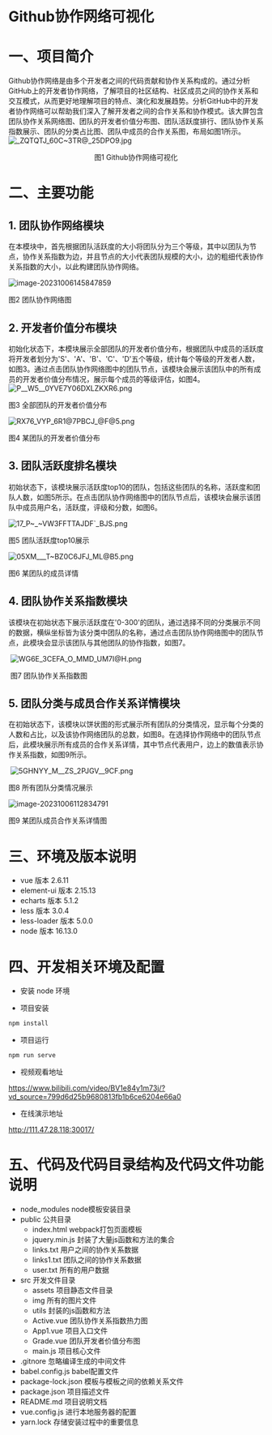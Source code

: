 # Github协作网络可视化

# 一、项目简介

Github协作网络是由多个开发者之间的代码贡献和协作关系构成的。通过分析GitHub上的开发者协作网络，了解项目的社区结构、社区成员之间的协作关系和交互模式，从而更好地理解项目的特点、演化和发展趋势。分析GitHub中的开发者协作网络可以帮助我们深入了解开发者之间的合作关系和协作模式。该大屏包含团队协作关系网络图、团队的开发者价值分布图、团队活跃度排行、团队协作关系指数展示、团队的分类占比图、团队中成员的合作关系图，布局如图1所示。
![_ZQTQTJ_60C~3TR@_25DPO9.jpg](https://s2.loli.net/2023/10/07/PzqCjOcma3lypbh.jpg)

 <center>图1 Github协作网络可视化</center>

# 二、主要功能

## 1. 团队协作网络模块

在本模块中，首先根据团队活跃度的大小将团队分为三个等级，其中以团队为节点，协作关系指数为边，并且节点的大小代表团队规模的大小，边的粗细代表协作关系指数的大小，以此构建团队协作网络。

![image-20231006145847859](https://s2.loli.net/2023/10/06/3tnKwShbFviHVz6.png)

 图2 团队协作网络图

## 2. 开发者价值分布模块

初始化状态下，本模块展示全部团队的开发者价值分布，根据团队中成员的活跃度将开发者划分为'S'、'A'、'B'、'C'、'D'五个等级，统计每个等级的开发者人数，如图3。通过点击团队协作网络图中的团队节点，该模块会展示该团队中的所有成员的开发者价值分布情况，展示每个成员的等级评估，如图4。
![P__W5__0YVE7Y06DXLZKXR6.png](https://s2.loli.net/2023/10/07/T4ScgwjHq2uhQto.png#pic_center)

图3 全部团队的开发者价值分布

![RX76_VYP_6R1@7PBCJ_@F@5.png](https://s2.loli.net/2023/10/07/mnyg1KZspOuWlTi.png)

图4 某团队的开发者价值分布

## 3. 团队活跃度排名模块

初始状态下，该模块展示活跃度top10的团队，包括这些团队的名称，活跃度和团队人数，如图5所示。在点击团队协作网络图中的团队节点后，该模块会展示该团队中成员用户名，活跃度，评级和分数，如图6。

![17_P~_~VW3FFTTAJDF`_BJS.png](https://s2.loli.net/2023/10/07/fkPUz7sXFVKAc9Z.png)

图5 团队活跃度top10展示

![05XM___T~BZ0C6JFJ_ML@B5.png](https://s2.loli.net/2023/10/07/KkHbuoz3YTEDR2a.png)

图6 某团队的成员详情
​                                                                                              

## 4. 团队协作关系指数模块

该模块在初始状态下展示活跃度在'0-300'的团队，通过选择不同的分类展示不同的数据，横纵坐标皆为该分类中团队的名称，通过点击团队协作网络图中的团队节点，此模块会显示该团队与其他团队的协作指数，如图7。

​ ![WG6E_3CEFA_O_MMD_UM7I@H.png](https://s2.loli.net/2023/10/07/KtXWGefiV4jJPYS.png)

​ 图7 团队协作关系指数图
## 5. 团队分类与成员合作关系详情模块

在初始状态下，该模块以饼状图的形式展示所有团队的分类情况，显示每个分类的人数和占比，以及该协作网络团队的总数，如图8。在选择协作网络中的团队节点后，此模块展示所有成员的合作关系详情，其中节点代表用户，边上的数值表示协作关系指数，如图9所示。

​ ![5GHNYY_M__ZS_2PJGV__9CF.png](https://s2.loli.net/2023/10/07/3Y9xOKjF6SVZknC.png)

图8 所有团队分类情况展示                                                                  

![image-20231006112834791](https://s2.loli.net/2023/10/06/buHvyGUeqjiWlxp.png)

图9 某团队成员合作关系详情图                                                                  


# 三、环境及版本说明

* vue 版本 2.6.11
* element-ui 版本 2.15.13
* echarts 版本 5.1.2
* less 版本 3.0.4
* less-loader 版本 5.0.0
* node 版本 16.13.0

# 四、开发相关环境及配置

* 安装 node 环境

* 项目安装

```JavaScript
npm install
```

* 项目运行

```JavaScript
npm run serve
```
* 视频观看地址

https://www.bilibili.com/video/BV1e84y1m73j/?vd_source=799d6d25b9680813fb1b6ce6204e66a0

* 在线演示地址

http://111.47.28.118:30017/





# 五、代码及代码目录结构及代码文件功能说明
* node_modules node模板安装目录
* public 公共目录
  * index.html webpack打包页面模板
  * jquery.min.js 封装了大量js函数和方法的集合
  * links.txt 用户之间的协作关系数据
  * links1.txt 团队之间的协作关系数据
  * user.txt 所有的用户数据
* src 开发文件目录
  * assets 项目静态文件目录
  * img 所有的图片文件
  * utils 封装的js函数和方法
  * Active.vue 团队协作关系指数热力图
  * App1.vue 项目入口文件
  * Grade.vue 团队开发者价值分布图
  * main.js 项目核心文件
* .gitnore 忽略编译生成的中间文件
* babel.config.js babel配置文件
* package-lock.json 模板与模板之间的依赖关系文件
* package.json 项目描述文件
* README.md 项目说明文档
* vue.config.js 进行本地服务器的配置
* yarn.lock 存储安装过程中的重要信息